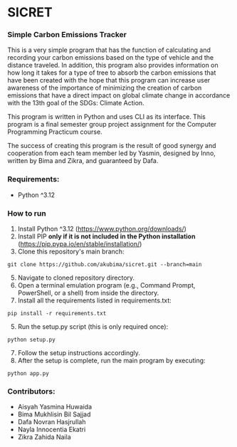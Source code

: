 # SICRET
### Simple Carbon Emissions Tracker
This is a very simple program that has the function of calculating and recording your carbon emissions based on the type of vehicle and the distance traveled. In addition, this program also provides information on how long it takes for a type of tree to absorb the carbon emissions that have been created with the hope that this program can increase user awareness of the importance of minimizing the creation of carbon emissions that have a direct impact on global climate change in accordance with the 13th goal of the SDGs: Climate Action.

This program is written in Python and uses CLI as its interface. This program is a final semester group project assignment for the Computer Programming Practicum course.

The success of creating this program is the result of good synergy and cooperation from each team member led by Yasmin, designed by Inno, written by Bima and Zikra, and guaranteed by Dafa.

### Requirements:
- Python ^3.12

### How to run
1. Install Python ^3.12 (https://www.python.org/downloads/)
2. Install PIP **only if it is not included in the Python installation** (https://pip.pypa.io/en/stable/installation/)
3. Clone this repository's main branch:
```
git clone https://github.com/akubima/sicret.git --branch=main
```
5. Navigate to cloned repository directory.
6. Open a terminal emulation program (e.g., Command Prompt, PowerShell, or a shell) from inside the directory.
7. Install all the requirements listed in requirements.txt:
```
pip install -r requirements.txt
```
5. Run the setup.py script (this is only required once):
```
python setup.py
```
7. Follow the setup instructions accordingly.
8. After the setup is complete, run the main program by executing:
```
python app.py
```

### Contributors:
- Aisyah Yasmina Huwaida
- Bima Mukhlisin Bil Sajjad
- Dafa Novran Hasjrullah
- Nayla Innocentia Ekatri
- Zikra Zahida Naila
